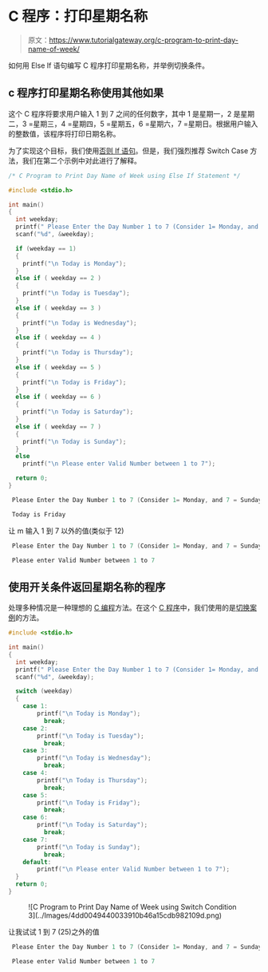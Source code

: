 # C 程序：打印星期名称

> 原文：<https://www.tutorialgateway.org/c-program-to-print-day-name-of-week/>

如何用 Else If 语句编写 C 程序打印星期名称，并举例切换条件。

## c 程序打印星期名称使用其他如果

这个 C 程序将要求用户输入 1 到 7 之间的任何数字，其中 1 是星期一，2 是星期二，3 =星期三，4 =星期四，5 =星期五，6 =星期六，7 =星期日。根据用户输入的整数值，该程序将打印日期名称。

为了实现这个目标，我们使用[否则 If 语句](https://www.tutorialgateway.org/else-if-statement-in-c/)。但是，我们强烈推荐 Switch Case 方法，我们在第二个示例中对此进行了解释。

```c
/* C Program to Print Day Name of Week using Else If Statement */

#include <stdio.h>

int main()
{
  int weekday;
  printf(" Please Enter the Day Number 1 to 7 (Consider 1= Monday, and 7 = Sunday) :  ");
  scanf("%d", &weekday);

  if (weekday == 1)
  {
  	printf("\n Today is Monday");  	
  }
  else if ( weekday == 2 )
  {
  	printf("\n Today is Tuesday");  	
  }  
  else if ( weekday == 3 )
  {
  	printf("\n Today is Wednesday");  	
  } 
  else if ( weekday == 4 )
  {
  	printf("\n Today is Thursday");  	
  } 
  else if ( weekday == 5 )
  {
  	printf("\n Today is Friday");  	
  } 
  else if ( weekday == 6 )
  {
  	printf("\n Today is Saturday");  	
  }   
  else if ( weekday == 7 )
  {
  	printf("\n Today is Sunday");  	
  } 
  else
    printf("\n Please enter Valid Number between 1 to 7");

  return 0;
}
```

```c
 Please Enter the Day Number 1 to 7 (Consider 1= Monday, and 7 = Sunday) :  5

 Today is Friday
```

让 m 输入 1 到 7 以外的值(类似于 12)

```c
 Please Enter the Day Number 1 to 7 (Consider 1= Monday, and 7 = Sunday) :  12

 Please enter Valid Number between 1 to 7
```

## 使用开关条件返回星期名称的程序

处理多种情况是一种理想的 [C 编程](https://www.tutorialgateway.org/c-programming/)方法。在这个 [C 程序](https://www.tutorialgateway.org/c-programming-examples/)中，我们使用的是[切换案例](https://www.tutorialgateway.org/switch-case-in-c/)的方法。

```c
#include <stdio.h>

int main()
{
  int weekday;
  printf(" Please Enter the Day Number 1 to 7 (Consider 1= Monday, and 7 = Sunday) :  ");
  scanf("%d", &weekday);

  switch (weekday)
  {
  	case 1:
  		printf("\n Today is Monday");
		  break;
  	case 2:
  		printf("\n Today is Tuesday");
		  break;
  	case 3:
  		printf("\n Today is Wednesday"); 
		  break;
  	case 4:
  		printf("\n Today is Thursday"); 
		  break;
  	case 5:
  		printf("\n Today is Friday"); 
		  break;
  	case 6:
  		printf("\n Today is Saturday");
		  break;
  	case 7:
  		printf("\n Today is Sunday");
		  break;
	default:
		printf("\n Please enter Valid Number between 1 to 7");
  }
  return 0;
}
```

<figure class="wp-block-image">![C Program to Print Day Name of Week using Switch Condition 3](../Images/4dd0049440033910b46a15cdb982109d.png)</figure>

让我试试 1 到 7 (25)之外的值

```c
 Please Enter the Day Number 1 to 7 (Consider 1= Monday, and 7 = Sunday) :  25

 Please enter Valid Number between 1 to 7
```